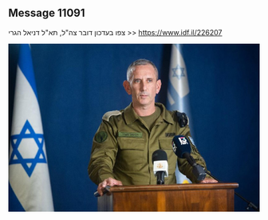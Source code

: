 ## Message 11091

צפו בעדכון דובר צה"ל, תא"ל דניאל הגרי >>
https://www.idf.il/226207

![Photo](11091/11091_photo.jpg)

